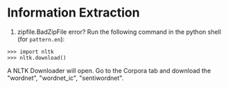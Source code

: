 # Information Extraction

1. zipfile.BadZipFile error? Run the following command in the python shell (for `pattern.en`):
```
>>> import nltk
>>> nltk.download()
```
A NLTK Downloader will open. Go to the Corpora tab and download the "wordnet", "wordnet_ic", "sentiwordnet".
